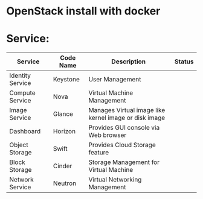 # OpenStack install with docker

# Service:

| Service | Code Name | Description | Status |
| --- | --- | --- | --- |
| Identity Service | Keystone | User Management |  |
| Compute Service | Nova | Virtual Machine Management |  |
| Image Service | Glance | Manages Virtual image like kernel image or disk image |  |
| Dashboard | Horizon | Provides GUI console via Web browser |  |
| Object Storage | Swift | Provides Cloud Storage feature |  |
| Block Storage | Cinder | Storage Management for Virtual Machine |  |
| Network Service | Neutron | Virtual Networking Management |  |
